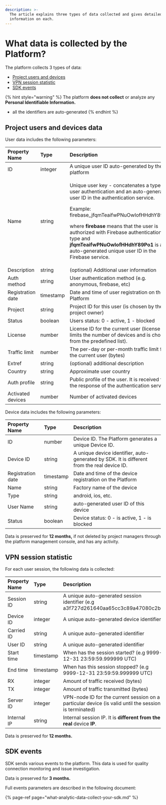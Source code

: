```yaml
---
description: >-
  The article explains three types of data collected and gives detailed
  information on each.
---
```


# What data is collected by the Platform?

The platform collects 3 types of data:

* [Project users and devices](what-data-collect-the-platform.md#project-users-and-devices-data)
* [VPN session statistic](what-data-collect-the-platform.md#vpn-session-statistic)
* [SDK events](what-data-collect-the-platform.md#sdk-events)

{% hint style="warning" %}
The platform **does not collect** or analyze any **Personal Identifiable Information.** 

* all the identifiers are auto-generated
{% endhint %}

## Project users and devices data

User data includes the following parameters:

<table>
  <thead>
    <tr>
      <th style="text-align:left"><b>Property Name</b>
      </th>
      <th style="text-align:left"><b>Type</b>
      </th>
      <th style="text-align:left"><b>Description</b>
      </th>
    </tr>
  </thead>
  <tbody>
    <tr>
      <td style="text-align:left">ID</td>
      <td style="text-align:left">integer</td>
      <td style="text-align:left">A unique user ID auto-generated by the platform</td>
    </tr>
    <tr>
      <td style="text-align:left">Name</td>
      <td style="text-align:left">string</td>
      <td style="text-align:left">
        <p>Unique user key - concatenates a type of user authentication and an auto-generated
          user ID in the authentication service.</p>
        <p></p>
        <p>Example: firebase_jfqmTeaifwPNuOwIofHHdhY89Po1</p>
        <p></p>
        <p>where<em> </em><b>firebase</b> means that the user is authorized with Firebase
          authentication type and<em> </em><b>jfqmTeaifwPNuOwIofHHdhY89Po1</b> is
          an auto-generated unique user ID in the Firebase service.</p>
      </td>
    </tr>
    <tr>
      <td style="text-align:left">Description</td>
      <td style="text-align:left">string</td>
      <td style="text-align:left">(optional) Additional user information</td>
    </tr>
    <tr>
      <td style="text-align:left">Auth method</td>
      <td style="text-align:left">string</td>
      <td style="text-align:left">User authentication method (e.g. anonymous, firebase, etc)</td>
    </tr>
    <tr>
      <td style="text-align:left">Registration date</td>
      <td style="text-align:left">timestamp</td>
      <td style="text-align:left">Date and time of user registration on the Platform</td>
    </tr>
    <tr>
      <td style="text-align:left">Project</td>
      <td style="text-align:left">string</td>
      <td style="text-align:left">Project ID for this user (is chosen by the project owner)</td>
    </tr>
    <tr>
      <td style="text-align:left">Status</td>
      <td style="text-align:left">boolean</td>
      <td style="text-align:left">Users status: 0 - active, 1 - blocked</td>
    </tr>
    <tr>
      <td style="text-align:left">License</td>
      <td style="text-align:left">number</td>
      <td style="text-align:left">License ID for the current user (license limits the number of devices
        and is chosen from the predefined list).</td>
    </tr>
    <tr>
      <td style="text-align:left">Traffic limit</td>
      <td style="text-align:left">number</td>
      <td style="text-align:left">The per-day or per-month traffic limit for the current user (bytes)</td>
    </tr>
    <tr>
      <td style="text-align:left">Extref</td>
      <td style="text-align:left">string</td>
      <td style="text-align:left">(optional) additional description</td>
    </tr>
    <tr>
      <td style="text-align:left">Country</td>
      <td style="text-align:left">string</td>
      <td style="text-align:left">Approximate user country</td>
    </tr>
    <tr>
      <td style="text-align:left">Auth profile</td>
      <td style="text-align:left">string</td>
      <td style="text-align:left">Public profile of the user. It is received from the response of the authentication
        service.</td>
    </tr>
    <tr>
      <td style="text-align:left">Activated devices</td>
      <td style="text-align:left">number</td>
      <td style="text-align:left">Number of activated devices</td>
    </tr>
  </tbody>
</table>

Device data includes the following parameters:

| **Property Name** | **Type** | **Description** |
| :--- | :--- | :--- |
| ID | number | Device ID. The Platform generates a unique Device ID. |
| Device ID | string | A unique device identifier, auto-generated by SDK. It is different from the real device ID. |
| Registration date | timestamp | Date and time of the device registration on the Platform |
| Name | string | Factory name of the device |
| Type | string | android, ios, etc. |
| User Name | string | auto-generated user ID of this device |
| Status | boolean | Device status: 0 -  is active, 1 - is blocked |

Data is preserved for **12 months,** if not deleted by project managers through the platform management console, and has any activity.

## VPN session statistic

For each user session, the following data is collected:

| **Property Name** | **Type** | **Description** |
| :--- | :--- | :--- |
| Session ID | string | A unique auto-generated session identifier \(e.g a3f727d261640aa65cc3c89a47080c2b\) |
| Device ID | integer | A unique auto-generated device identifier |
| Carried ID | string | A unique auto-generated identifier |
| User ID | string | A unique auto-generated identifier |
| Start time | timestamp | When has the session started? \(e.g 9999-12-31 23:59:59.999999 UTC\) |
| End time | timestamp | When has this session stopped? \(e.g 9999-12-31 23:59:59.999999 UTC\) |
| RX | integer | Amount of traffic received \(bytes\) |
| TX | integer | Amount of traffic transmitted \(bytes\) |
| Server ID | integer | VPN-node ID for the current session on a particular device \(is valid until the session is terminated\) |
| Internal IP | string | Internal session IP. It is **different** **from the real** device **IP**. |

Data is preserved for **12 months.**

## SDK events

SDK sends various events to the platform. This data is used for quality connection monitoring and issue investigation.  

Data is preserved for **3 months.**

Full events parameters are described in the following document:

{% page-ref page="what-analytic-data-collect-your-sdk.md" %}

